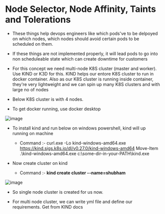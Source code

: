 # Node Selector, Node Affinity, Taints and Tolerations

- These things help devops engineers like which pods've to be delpoyed on which nodes, which nodes should avoid certain pods to be scheduled on them.
- If these things are not implemented properly, it will lead pods to go into non scheduleable state which can create downtime for customers

- For this concept we need multi-node K8S cluster (master and worker). Use KIND or K3D for this. KIND helps our entore K8S cluster to run in docker container. Also as our K8S cluster is running inside container, they're very lightweight and we can spin up many K8S clusters and with large no of nodes
- Below K8S cluster is with 4 nodes.
- To get docker running, use docker desktop

![image](https://github.com/user-attachments/assets/c9eaa4c5-6429-4fd6-a7e5-02afe6a701ec)

- To install kind and run below on windows powershell, kind will up running on machine
  - Command :- curl.exe -Lo kind-windows-amd64.exe https://kind.sigs.k8s.io/dl/v0.27.0/kind-windows-amd64
               Move-Item .\kind-windows-amd64.exe c:\some-dir-in-your-PATH\kind.exe

- Now create cluster on kind
  - Command :- **kind create cluster --name=shubham**

![image](https://github.com/user-attachments/assets/8626f826-6c61-487a-a623-5e02eb3bed62)

- So single node cluster is created for us now.

- For multi node cluster, we can write yml file and define our requirements. Get from KIND docs
